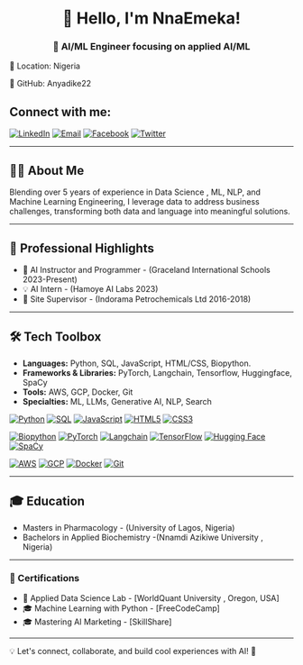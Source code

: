 
<h1 align="center">👋 Hello, I'm NnaEmeka!</h1>
<h3 align="center">🚀 AI/ML Engineer focusing on applied AI/ML </h3>

📍 Location: Nigeria  

🐙 GitHub: Anyadike22



## Connect with me:

[![LinkedIn](https://img.shields.io/badge/LinkedIn-0A66C2?style=for-the-badge&logo=linkedin&logoColor=white)](www.linkedin.com/in/nnaemeka-anyadike-0b9691357 )
[![Email](https://img.shields.io/badge/Email-D14836?style=for-the-badge&logo=gmail&logoColor=white)](nnaemekaanyadike@gmail.com)
[![Facebook](https://img.shields.io/badge/Facebook-1877F2?style=for-the-badge&logo=facebook&logoColor=white)](https://www.facebook.com/your-facebook-username/)
[![Twitter](https://img.shields.io/badge/Twitter-1DA1F2?style=for-the-badge&logo=twitter&logoColor=white)](https://twitter.com/your-twitter-username/)


---

## 🧑‍💻 About Me
Blending over 5 years of experience in Data Science , ML, NLP, and Machine Learning Engineering, I leverage data to address business challenges, transforming both data and language into meaningful solutions.

---

## 🌟 Professional Highlights
- 🚀 AI Instructor and Programmer - (Graceland International Schools 2023-Present)
- 💡 AI Intern - (Hamoye AI Labs 2023)
- 🔬 Site Supervisor  - (Indorama Petrochemicals Ltd 2016-2018)

---

## 🛠 Tech Toolbox
- **Languages:** Python, SQL, JavaScript, HTML/CSS, Biopython.
- **Frameworks & Libraries:** PyTorch, Langchain, Tensorflow, Huggingface, SpaCy
- **Tools:** AWS, GCP, Docker, Git
- **Specialties:** ML, LLMs, Generative AI, NLP, Search




[![Python](https://img.shields.io/badge/Python-3776AB?style=for-the-badge&logo=python&logoColor=white)](https://www.python.org/)
[![SQL](https://img.shields.io/badge/SQL-4479A1?style=for-the-badge&logo=postgresql&logoColor=white)](https://www.postgresql.org/)
[![JavaScript](https://img.shields.io/badge/JavaScript-F7DF1E?style=for-the-badge&logo=javascript&logoColor=black)](https://developer.mozilla.org/en-US/docs/Web/JavaScript)
[![HTML5](https://img.shields.io/badge/HTML5-E34F26?style=for-the-badge&logo=html5&logoColor=white)](https://developer.mozilla.org/en-US/docs/Web/HTML)
[![CSS3](https://img.shields.io/badge/CSS3-1572B6?style=for-the-badge&logo=css3&logoColor=white)](https://developer.mozilla.org/en-US/docs/Web/CSS)

[![Biopython](https://img.shields.io/badge/BioPython-3776AB?style=for-the-badge&logo=python&logoColor=white)](https://biopython.org/)
[![PyTorch](https://img.shields.io/badge/PyTorch-EE4C2C?style=for-the-badge&logo=pytorch&logoColor=white)](https://pytorch.org/)
[![Langchain](https://img.shields.io/badge/Langchain-000000?style=for-the-badge&logo=chainlink&logoColor=white)](https://python.langchain.com/)
[![TensorFlow](https://img.shields.io/badge/TensorFlow-FF6F00?style=for-the-badge&logo=tensorflow&logoColor=white)](https://www.tensorflow.org/)
[![Hugging Face](https://img.shields.io/badge/HuggingFace-FFCC00?style=for-the-badge&logo=huggingface&logoColor=black)](https://huggingface.co/)
[![SpaCy](https://img.shields.io/badge/SpaCy-09A3D5?style=for-the-badge&logo=spacy&logoColor=white)](https://spacy.io/)

[![AWS](https://img.shields.io/badge/AWS-232F3E?style=for-the-badge&logo=amazon-aws&logoColor=white)](https://aws.amazon.com/)
[![GCP](https://img.shields.io/badge/GCP-4285F4?style=for-the-badge&logo=google-cloud&logoColor=white)](https://cloud.google.com/)
[![Docker](https://img.shields.io/badge/Docker-2496ED?style=for-the-badge&logo=docker&logoColor=white)](https://www.docker.com/)
[![Git](https://img.shields.io/badge/Git-F05032?style=for-the-badge&logo=git&logoColor=white)](https://git-scm.com/)

---

## 🎓 Education
- Masters in Pharmacology - (University of Lagos, Nigeria)
- Bachelors in Applied Biochemistry -(Nnamdi Azikiwe University , Nigeria)

---

### 📜 Certifications
- 📖 Applied Data Science Lab - [WorldQuant University , Oregon, USA]
- 🎓 Machine Learning with Python  - [FreeCodeCamp]
- 🎓 Mastering AI Marketing  - [SkillShare]

---

💡 Let's connect, collaborate, and build cool experiences with AI! 🚀


